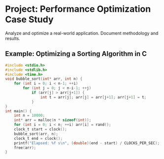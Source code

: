 # Project: Performance Optimization Case Study

Analyze and optimize a real-world application. Document methodology and results.

## Example: Optimizing a Sorting Algorithm in C
```c
#include <stdio.h>
#include <stdlib.h>
#include <time.h>
void bubble_sort(int* arr, int n) {
    for (int i = 0; i < n-1; ++i)
        for (int j = 0; j < n-i-1; ++j)
            if (arr[j] > arr[j+1]) {
                int t = arr[j]; arr[j] = arr[j+1]; arr[j+1] = t;
            }
}
int main() {
    int n = 10000;
    int* arr = malloc(n * sizeof(int));
    for (int i = 0; i < n; ++i) arr[i] = rand();
    clock_t start = clock();
    bubble_sort(arr, n);
    clock_t end = clock();
    printf("Elapsed: %f s\n", (double)(end - start) / CLOCKS_PER_SEC);
    free(arr);
}
```
